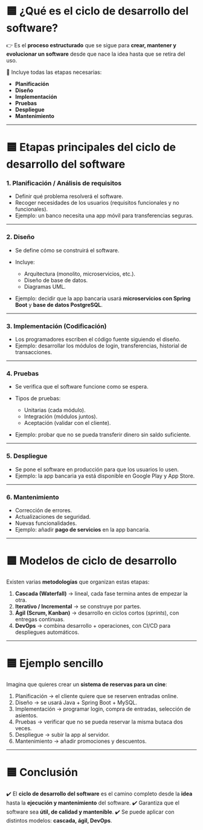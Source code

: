 # 🟦 ¿Qué es el ciclo de desarrollo del software?

👉 Es el **proceso estructurado** que se sigue para **crear, mantener y evolucionar un software** desde que nace la idea hasta que se retira del uso.

📌 Incluye todas las etapas necesarias:

* **Planificación**
* **Diseño**
* **Implementación**
* **Pruebas**
* **Despliegue**
* **Mantenimiento**

---

# 🟦 Etapas principales del ciclo de desarrollo del software

### 1. **Planificación / Análisis de requisitos**

* Definir qué problema resolverá el software.
* Recoger necesidades de los usuarios (requisitos funcionales y no funcionales).
* Ejemplo: un banco necesita una app móvil para transferencias seguras.

---

### 2. **Diseño**

* Se define cómo se construirá el software.
* Incluye:

  * Arquitectura (monolito, microservicios, etc.).
  * Diseño de base de datos.
  * Diagramas UML.
* Ejemplo: decidir que la app bancaria usará **microservicios con Spring Boot** y **base de datos PostgreSQL**.

---

### 3. **Implementación (Codificación)**

* Los programadores escriben el código fuente siguiendo el diseño.
* Ejemplo: desarrollar los módulos de login, transferencias, historial de transacciones.

---

### 4. **Pruebas**

* Se verifica que el software funcione como se espera.
* Tipos de pruebas:

  * Unitarias (cada módulo).
  * Integración (módulos juntos).
  * Aceptación (validar con el cliente).
* Ejemplo: probar que no se pueda transferir dinero sin saldo suficiente.

---

### 5. **Despliegue**

* Se pone el software en producción para que los usuarios lo usen.
* Ejemplo: la app bancaria ya está disponible en Google Play y App Store.

---

### 6. **Mantenimiento**

* Corrección de errores.
* Actualizaciones de seguridad.
* Nuevas funcionalidades.
* Ejemplo: añadir **pago de servicios** en la app bancaria.

---

# 🟦 Modelos de ciclo de desarrollo

Existen varias **metodologías** que organizan estas etapas:

1. **Cascada (Waterfall)** → lineal, cada fase termina antes de empezar la otra.
2. **Iterativo / Incremental** → se construye por partes.
3. **Ágil (Scrum, Kanban)** → desarrollo en ciclos cortos (*sprints*), con entregas continuas.
4. **DevOps** → combina desarrollo + operaciones, con CI/CD para despliegues automáticos.

---

# 🟦 Ejemplo sencillo

Imagina que quieres crear un **sistema de reservas para un cine**:

1. Planificación → el cliente quiere que se reserven entradas online.
2. Diseño → se usará Java + Spring Boot + MySQL.
3. Implementación → programar login, compra de entradas, selección de asientos.
4. Pruebas → verificar que no se pueda reservar la misma butaca dos veces.
5. Despliegue → subir la app al servidor.
6. Mantenimiento → añadir promociones y descuentos.

---

# 🟦 Conclusión

✔️ El **ciclo de desarrollo del software** es el camino completo desde la **idea** hasta la **ejecución y mantenimiento** del software.
✔️ Garantiza que el software sea **útil, de calidad y mantenible**.
✔️ Se puede aplicar con distintos modelos: **cascada, ágil, DevOps**.
